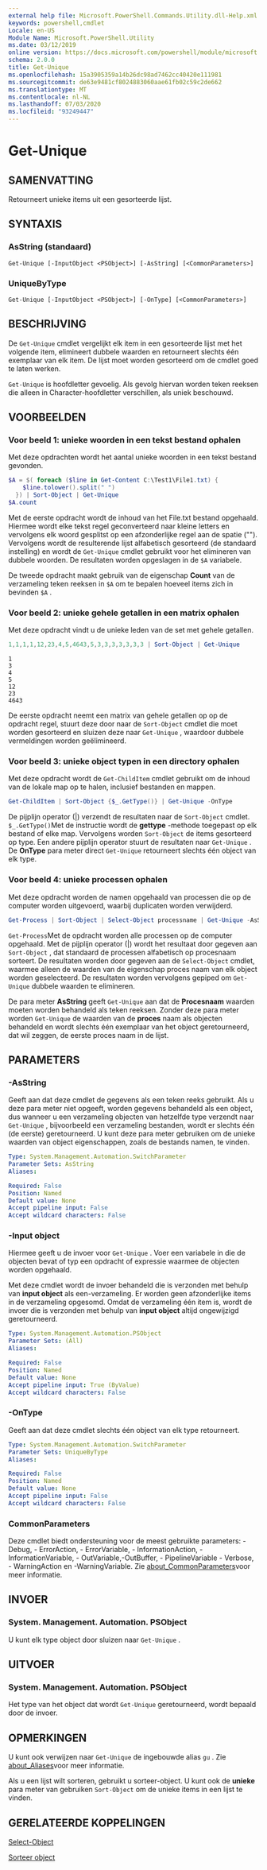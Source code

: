 ```yaml
---
external help file: Microsoft.PowerShell.Commands.Utility.dll-Help.xml
keywords: powershell,cmdlet
Locale: en-US
Module Name: Microsoft.PowerShell.Utility
ms.date: 03/12/2019
online version: https://docs.microsoft.com/powershell/module/microsoft.powershell.utility/get-unique?view=powershell-7&WT.mc_id=ps-gethelp
schema: 2.0.0
title: Get-Unique
ms.openlocfilehash: 15a3905359a14b26dc98ad7462cc40420e111981
ms.sourcegitcommit: de63e9481cf8024883060aae61fb02c59c2de662
ms.translationtype: MT
ms.contentlocale: nl-NL
ms.lasthandoff: 07/03/2020
ms.locfileid: "93249447"
---
```

# Get-Unique

## SAMENVATTING
Retourneert unieke items uit een gesorteerde lijst.

## SYNTAXIS

### AsString (standaard)

```
Get-Unique [-InputObject <PSObject>] [-AsString] [<CommonParameters>]
```

### UniqueByType

```
Get-Unique [-InputObject <PSObject>] [-OnType] [<CommonParameters>]
```

## BESCHRIJVING

De `Get-Unique` cmdlet vergelijkt elk item in een gesorteerde lijst met het volgende item, elimineert dubbele waarden en retourneert slechts één exemplaar van elk item. De lijst moet worden gesorteerd om de cmdlet goed te laten werken.

`Get-Unique` is hoofdletter gevoelig. Als gevolg hiervan worden teken reeksen die alleen in Character-hoofdletter verschillen, als uniek beschouwd.

## VOORBEELDEN

### Voor beeld 1: unieke woorden in een tekst bestand ophalen

Met deze opdrachten wordt het aantal unieke woorden in een tekst bestand gevonden.

```powershell
$A = $( foreach ($line in Get-Content C:\Test1\File1.txt) {
    $line.tolower().split(" ")
  }) | Sort-Object | Get-Unique
$A.count
```

Met de eerste opdracht wordt de inhoud van het File.txt bestand opgehaald. Hiermee wordt elke tekst regel geconverteerd naar kleine letters en vervolgens elk woord gesplitst op een afzonderlijke regel aan de spatie (""). Vervolgens wordt de resulterende lijst alfabetisch gesorteerd (de standaard instelling) en wordt de `Get-Unique` cmdlet gebruikt voor het elimineren van dubbele woorden. De resultaten worden opgeslagen in de `$A` variabele.

De tweede opdracht maakt gebruik van de eigenschap **Count** van de verzameling teken reeksen in `$A` om te bepalen hoeveel items zich in bevinden `$A` .

### Voor beeld 2: unieke gehele getallen in een matrix ophalen

Met deze opdracht vindt u de unieke leden van de set met gehele getallen.

```powershell
1,1,1,1,12,23,4,5,4643,5,3,3,3,3,3,3,3 | Sort-Object | Get-Unique
```

```Output
1
3
4
5
12
23
4643
```

De eerste opdracht neemt een matrix van gehele getallen op op de opdracht regel, stuurt deze door naar de `Sort-Object` cmdlet die moet worden gesorteerd en sluizen deze naar `Get-Unique` , waardoor dubbele vermeldingen worden geëlimineerd.

### Voor beeld 3: unieke object typen in een directory ophalen

Met deze opdracht wordt de `Get-ChildItem` cmdlet gebruikt om de inhoud van de lokale map op te halen, inclusief bestanden en mappen.

```powershell
Get-ChildItem | Sort-Object {$_.GetType()} | Get-Unique -OnType
```

De pijplijn operator (|) verzendt de resultaten naar de `Sort-Object` cmdlet. `$_.GetType()`Met de instructie wordt de **gettype** -methode toegepast op elk bestand of elke map. Vervolgens worden `Sort-Object` de items gesorteerd op type. Een andere pijplijn operator stuurt de resultaten naar `Get-Unique` . De **OnType** para meter direct `Get-Unique` retourneert slechts één object van elk type.

### Voor beeld 4: unieke processen ophalen

Met deze opdracht worden de namen opgehaald van processen die op de computer worden uitgevoerd, waarbij duplicaten worden verwijderd.

```powershell
Get-Process | Sort-Object | Select-Object processname | Get-Unique -AsString
```

`Get-Process`Met de opdracht worden alle processen op de computer opgehaald. Met de pijplijn operator (|) wordt het resultaat door gegeven aan `Sort-Object` , dat standaard de processen alfabetisch op procesnaam sorteert. De resultaten worden door gegeven aan de `Select-Object` cmdlet, waarmee alleen de waarden van de eigenschap proces naam van elk object worden geselecteerd. De resultaten worden vervolgens gepiped om `Get-Unique` dubbele waarden te elimineren.

De para meter **AsString** geeft `Get-Unique` aan dat de **Procesnaam** waarden moeten worden behandeld als teken reeksen.
Zonder deze para meter worden `Get-Unique` de waarden van de **proces** naam als objecten behandeld en wordt slechts één exemplaar van het object geretourneerd, dat wil zeggen, de eerste proces naam in de lijst.

## PARAMETERS

### -AsString

Geeft aan dat deze cmdlet de gegevens als een teken reeks gebruikt. Als u deze para meter niet opgeeft, worden gegevens behandeld als een object, dus wanneer u een verzameling objecten van hetzelfde type verzendt naar `Get-Unique` , bijvoorbeeld een verzameling bestanden, wordt er slechts één (de eerste) geretourneerd. U kunt deze para meter gebruiken om de unieke waarden van object eigenschappen, zoals de bestands namen, te vinden.

```yaml
Type: System.Management.Automation.SwitchParameter
Parameter Sets: AsString
Aliases:

Required: False
Position: Named
Default value: None
Accept pipeline input: False
Accept wildcard characters: False
```

### -Input object

Hiermee geeft u de invoer voor `Get-Unique` . Voer een variabele in die de objecten bevat of typ een opdracht of expressie waarmee de objecten worden opgehaald.

Met deze cmdlet wordt de invoer behandeld die is verzonden met behulp van **input object** als een-verzameling. Er worden geen afzonderlijke items in de verzameling opgesomd. Omdat de verzameling één item is, wordt de invoer die is verzonden met behulp van **input object** altijd ongewijzigd geretourneerd.

```yaml
Type: System.Management.Automation.PSObject
Parameter Sets: (All)
Aliases:

Required: False
Position: Named
Default value: None
Accept pipeline input: True (ByValue)
Accept wildcard characters: False
```

### -OnType

Geeft aan dat deze cmdlet slechts één object van elk type retourneert.

```yaml
Type: System.Management.Automation.SwitchParameter
Parameter Sets: UniqueByType
Aliases:

Required: False
Position: Named
Default value: None
Accept pipeline input: False
Accept wildcard characters: False
```

### CommonParameters

Deze cmdlet biedt ondersteuning voor de meest gebruikte parameters: -Debug, - ErrorAction, - ErrorVariable, - InformationAction, -InformationVariable, - OutVariable,-OutBuffer, - PipelineVariable - Verbose, - WarningAction en -WarningVariable. Zie [about_CommonParameters](https://go.microsoft.com/fwlink/?LinkID=113216)voor meer informatie.

## INVOER

### System. Management. Automation. PSObject

U kunt elk type object door sluizen naar `Get-Unique` .

## UITVOER

### System. Management. Automation. PSObject

Het type van het object dat wordt `Get-Unique` geretourneerd, wordt bepaald door de invoer.

## OPMERKINGEN

U kunt ook verwijzen naar `Get-Unique` de ingebouwde alias `gu` . Zie [about_Aliases](../Microsoft.PowerShell.Core/About/about_Aliases.md)voor meer informatie.

Als u een lijst wilt sorteren, gebruikt u sorteer-object. U kunt ook de **unieke** para meter van gebruiken `Sort-Object` om de unieke items in een lijst te vinden.

## GERELATEERDE KOPPELINGEN

[Select-Object](Select-Object.md)

[Sorteer object](Sort-Object.md)
